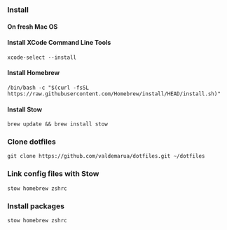 ### Install

#### On fresh Mac OS
#### Install XCode Command Line Tools
```
xcode-select --install
```

#### Install Homebrew
```
/bin/bash -c "$(curl -fsSL https://raw.githubusercontent.com/Homebrew/install/HEAD/install.sh)"
```

#### Install Stow
```
brew update && brew install stow
```

### Clone dotfiles
```
git clone https://github.com/valdemarua/dotfiles.git ~/dotfiles
```

### Link config files with Stow
```
stow homebrew zshrc
```

### Install packages
```
stow homebrew zshrc
```
